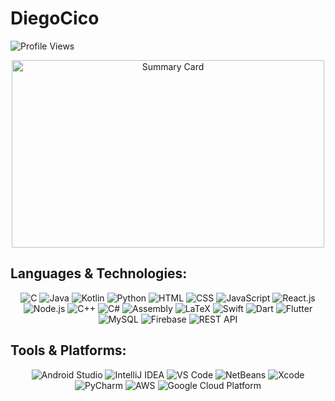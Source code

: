 # DiegoCico

<p align="left"> 
  <img src="https://komarev.com/ghpvc/?username=diegocico&label=Profile%20views&color=0e75b6&style=flat" alt="Profile Views" />
</p>

<div align="center">
  <img src="https://github-profile-summary-cards.vercel.app/api/cards/profile-details?username=DiegoCico&theme=radical" 
       alt="Summary Card" width="500" height="300" style="border-radius: 1px;">
</div>

## Languages & Technologies:
<div align="center">
  
![C](https://img.shields.io/badge/-C-A8B9CC?style=flat&logo=c&logoColor=white)
![Java](https://img.shields.io/badge/-Java-007396?style=flat&logo=java&logoColor=white)
![Kotlin](https://img.shields.io/badge/-Kotlin-0095D5?style=flat&logo=kotlin&logoColor=white)
![Python](https://img.shields.io/badge/-Python-3776AB?style=flat&logo=python&logoColor=white)
![HTML](https://img.shields.io/badge/-HTML5-E34F26?style=flat&logo=html5&logoColor=white)
![CSS](https://img.shields.io/badge/-CSS3-1572B6?style=flat&logo=css3&logoColor=white)
![JavaScript](https://img.shields.io/badge/-JavaScript-F7DF1E?style=flat&logo=javascript&logoColor=black)
![React.js](https://img.shields.io/badge/-React.js-61DAFB?style=flat&logo=react&logoColor=black)
![Node.js](https://img.shields.io/badge/-Node.js-339933?style=flat&logo=node.js&logoColor=white)
![C++](https://img.shields.io/badge/-C++-00599C?style=flat&logo=c%2B%2B&logoColor=white)
![C#](https://img.shields.io/badge/-C%23-239120?style=flat&logo=c-sharp&logoColor=white)
![Assembly](https://img.shields.io/badge/-Assembly-525252?style=flat&logo=ghostery&logoColor=white)
![LaTeX](https://img.shields.io/badge/-LaTeX-008080?style=flat&logo=latex&logoColor=white)
![Swift](https://img.shields.io/badge/-Swift-FA7343?style=flat&logo=swift&logoColor=white)
![Dart](https://img.shields.io/badge/-Dart-0175C2?style=flat&logo=dart&logoColor=white)
![Flutter](https://img.shields.io/badge/-Flutter-02569B?style=flat&logo=flutter&logoColor=white)
![MySQL](https://img.shields.io/badge/-MySQL-4479A1?style=flat&logo=mysql&logoColor=white)
![Firebase](https://img.shields.io/badge/-Firebase-FFCA28?style=flat&logo=firebase&logoColor=black)
![REST API](https://img.shields.io/badge/-REST_API-02569B?style=flat&logo=postman&logoColor=white)

</div>

## Tools & Platforms:
<div align="center">

![Android Studio](https://img.shields.io/badge/-Android%20Studio-3DDC84?style=flat&logo=android-studio&logoColor=white)
![IntelliJ IDEA](https://img.shields.io/badge/-IntelliJ%20IDEA-000000?style=flat&logo=intellij-idea&logoColor=white)
![VS Code](https://img.shields.io/badge/-VS%20Code-007ACC?style=flat&logo=visual-studio-code&logoColor=white)
![NetBeans](https://img.shields.io/badge/-NetBeans-1B6AC6?style=flat&logo=apache-netbeans-ide&logoColor=white)
![Xcode](https://img.shields.io/badge/-Xcode-1575F9?style=flat&logo=xcode&logoColor=white)
![PyCharm](https://img.shields.io/badge/-PyCharm-000000?style=flat&logo=pycharm&logoColor=white)
![AWS](https://img.shields.io/badge/-AWS_Console-232F3E?style=flat&logo=amazon-aws&logoColor=white)
![Google Cloud Platform](https://img.shields.io/badge/-GCP-4285F4?style=flat&logo=google-cloud&logoColor=white)

</div>
